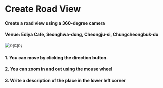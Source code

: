 # Create Road View
#### Create a road view using a 360-degree camera
#### Venue: Ediya Cafe, Seonghwa-dong, Cheongju-si, Chungcheongbuk-do

![이디야](https://user-images.githubusercontent.com/62427558/138871505-b173858b-b6d5-4918-bf7a-e29b5a1da1f7.png)

#### 1. You can move by clicking the direction button.
#### 2. You can zoom in and out using the mouse wheel
#### 3. Write a description of the place in the lower left corner
